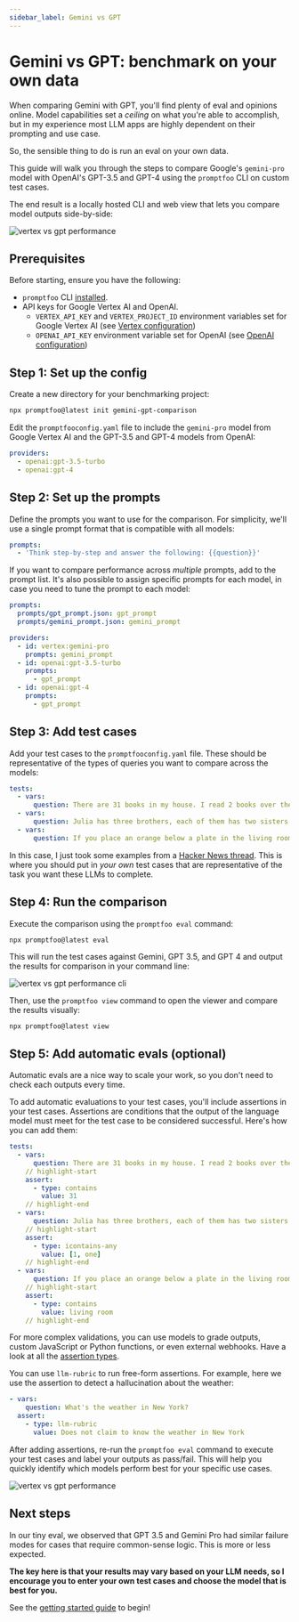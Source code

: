 ```yaml
---
sidebar_label: Gemini vs GPT
---
```


# Gemini vs GPT: benchmark on your own data

When comparing Gemini with GPT, you'll find plenty of eval and opinions online. Model capabilities set a _ceiling_ on what you're able to accomplish, but in my experience most LLM apps are highly dependent on their prompting and use case.

So, the sensible thing to do is run an eval on your own data.

This guide will walk you through the steps to compare Google's `gemini-pro` model with OpenAI's GPT-3.5 and GPT-4 using the `promptfoo` CLI on custom test cases.

The end result is a locally hosted CLI and web view that lets you compare model outputs side-by-side:

![vertex vs gpt performance](/img/docs/vertex-vs-gpt.png)

## Prerequisites

Before starting, ensure you have the following:

- `promptfoo` CLI [installed](/docs/installation).
- API keys for Google Vertex AI and OpenAI.
  - `VERTEX_API_KEY` and `VERTEX_PROJECT_ID` environment variables set for Google Vertex AI (see [Vertex configuration](/docs/providers/vertex))
  - `OPENAI_API_KEY` environment variable set for OpenAI (see [OpenAI configuration](/docs/providers/openai))

## Step 1: Set up the config

Create a new directory for your benchmarking project:

```sh
npx promptfoo@latest init gemini-gpt-comparison
```

Edit the `promptfooconfig.yaml` file to include the `gemini-pro` model from Google Vertex AI and the GPT-3.5 and GPT-4 models from OpenAI:

```yaml title=promptfooconfig.yaml
providers:
  - openai:gpt-3.5-turbo
  - openai:gpt-4
```

## Step 2: Set up the prompts

Define the prompts you want to use for the comparison. For simplicity, we'll use a single prompt format that is compatible with all models:

```yaml title=promptfooconfig.yaml
prompts:
  - 'Think step-by-step and answer the following: {{question}}'
```

If you want to compare performance across _multiple_ prompts, add to the prompt list. It's also possible to assign specific prompts for each model, in case you need to tune the prompt to each model:

```yaml
prompts:
  prompts/gpt_prompt.json: gpt_prompt
  prompts/gemini_prompt.json: gemini_prompt

providers:
  - id: vertex:gemini-pro
    prompts: gemini_prompt
  - id: openai:gpt-3.5-turbo
    prompts:
      - gpt_prompt
  - id: openai:gpt-4
    prompts:
      - gpt_prompt
```

## Step 3: Add test cases

Add your test cases to the `promptfooconfig.yaml` file. These should be representative of the types of queries you want to compare across the models:

```yaml title=promptfooconfig.yaml
tests:
  - vars:
      question: There are 31 books in my house. I read 2 books over the weekend. How many books are still in my house?
  - vars:
      question: Julia has three brothers, each of them has two sisters. How many sisters does Julia have?
  - vars:
      question: If you place an orange below a plate in the living room, and then move the plate to the kitchen, where is the orange now?
```

In this case, I just took some examples from a [Hacker News thread](https://news.ycombinator.com/item?id=38628456). This is where you should put in _your own_ test cases that are representative of the task you want these LLMs to complete.

## Step 4: Run the comparison

Execute the comparison using the `promptfoo eval` command:

```
npx promptfoo@latest eval
```

This will run the test cases against Gemini, GPT 3.5, and GPT 4 and output the results for comparison in your command line:

![vertex vs gpt performance cli](/img/docs/vertex-vs-gpt-cli.png)

Then, use the `promptfoo view` command to open the viewer and compare the results visually:

```sh
npx promptfoo@latest view
```

## Step 5: Add automatic evals (optional)

Automatic evals are a nice way to scale your work, so you don't need to check each outputs every time.

To add automatic evaluations to your test cases, you'll include assertions in your test cases. Assertions are conditions that the output of the language model must meet for the test case to be considered successful. Here's how you can add them:

```yaml
tests:
  - vars:
      question: There are 31 books in my house. I read 2 books over the weekend. How many books are still in my house?
    // highlight-start
    assert:
      - type: contains
        value: 31
    // highlight-end
  - vars:
      question: Julia has three brothers, each of them has two sisters. How many sisters does Julia have?
    // highlight-start
    assert:
      - type: icontains-any
        value: [1, one]
    // highlight-end
  - vars:
      question: If you place an orange below a plate in the living room, and then move the plate to the kitchen, where is the orange now?
    // highlight-start
    assert:
      - type: contains
        value: living room
    // highlight-end
```

For more complex validations, you can use models to grade outputs, custom JavaScript or Python functions, or even external webhooks. Have a look at all the [assertion types](/docs/configuration/expected-outputs).

You can use `llm-rubric` to run free-form assertions. For example, here we use the assertion to detect a hallucination about the weather:

```yaml
- vars:
    question: What's the weather in New York?
  assert:
    - type: llm-rubric
      value: Does not claim to know the weather in New York
```

After adding assertions, re-run the `promptfoo eval` command to execute your test cases and label your outputs as pass/fail. This will help you quickly identify which models perform best for your specific use cases.

![vertex vs gpt performance](/img/docs/vertex-vs-gpt.png)

## Next steps

In our tiny eval, we observed that GPT 3.5 and Gemini Pro had similar failure modes for cases that require common-sense logic. This is more or less expected.

**The key here is that your results may vary based on your LLM needs, so I encourage you to enter your own test cases and choose the model that is best for you.**

See the [getting started guide](/docs/getting-started) to begin!
